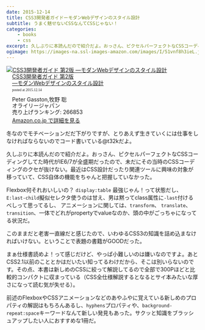 ```yaml
---
date: 2015-12-14
title: CSS3開発者ガイドーモダンWebデザインのスタイル設計
subtitle: うまく魅せないCSSなんてCSSじゃない！
categories: 
    - books
    - css
excerpt: 久しぶりに本読んだので紹介だよ。おっさん、ピクセルパーフェクトなCSSコーディングしてた時代がIE6/7が全盛期だったので、未だにその当時のCSSコーディングのクセが抜けない。
ogimage: https://images-na.ssl-images-amazon.com/images/I/51vnf8h3ieL.jpg
---
```


<div class="azlink-box"><div class="azlink-image" style="float:left"><a href="http://www.amazon.co.jp/exec/obidos/ASIN/4873117259/warikiru-22/" name="azlinklink" target="_blank"><img src="https://images-na.ssl-images-amazon.com/images/I/51vnf8h3ieL._SL160_.jpg" alt="CSS3開発者ガイド 第2版 ―モダンWebデザインのスタイル設計" style="border:none" /></a></div><div class="azlink-info" style="float:left;margin-left:15px;line-height:120%"><div class="azlink-name" style="margin-bottom:10px;line-height:120%"><a href="http://www.amazon.co.jp/exec/obidos/ASIN/4873117259/warikiru-22/" name="azlinklink" target="_blank">CSS3開発者ガイド 第2版<br>―モダンWebデザインのスタイル設計</a><div class="azlink-powered-date" style="font-size:7pt;margin-top:5px;font-family:verdana;line-height:120%">posted at 2015.12.14</div></div><div class="azlink-detail">Peter Gasston,牧野 聡<br />オライリージャパン<br />売り上げランキング: 266853<br /></div><div class="azlink-link" style="margin-top:5px"><a href="http://www.amazon.co.jp/exec/obidos/ASIN/4873117259/warikiru-22/" target="_blank">Amazon.co.jp で詳細を見る</a></div></div><div class="azlink-footer" style="clear:left"></div></div>

冬なのでモチベーションだだ下がりですが、とりあえず生きていくには仕事をしなければならないのでコード書いている@t32kだよ。

久しぶりに本読んだので紹介だよ。おっさん、ピクセルパーフェクトなCSSコーディングしてた時代がIE6/7が全盛期だったので、未だにその当時のCSSコーディングのクセが抜けない。最近はCSS設計だったり関連ツールに興味の対象が移っていて、CSS自体の機能をちゃんと把握していなかった。

Flexbox何それおいしいの？ `display:table` 最強じゃん！って状態だし、 `E:last-child`擬似セレクタ使うのは甘え、男は黙ってclass属性に`-last`付けるべしって思ってるし、 アニメーションに関しては、`transform`、 `translate`、 `transition`、一体でどれがpropertyでvalueなのか、頭の中がごっちゃになってる状況だ。

このままだと老害一直線だと感じたので、いわゆるCSS3の知識を詰め込まなければいけない。ということで表題の書籍がGOODだった。

まぁ仕様書読めよ！って感じだけど、やっぱ小難しいのは嫌いなのですよ。あとCSS2.1以前のこととかはだいたい知ってるわけだから、そこは別いらないのです。その点、本書は新しめのCSSに絞って解説してるので全部で300Pほどと比較的コンパクトに収まっている（CSS全仕様解説するとなるとサイ本みたいな厚さになって読む気が失せる）。

前述のFlexboxやCSSアニメーションなどのあやふやに覚えている新しめのプロパティの解説はもちろんあるし、`hyphens`プロパティや、`background-repeat:space`キーワードなんて新しい発見もあった。サクッと知識をブラッシュアップしたい人におすすめな1冊だ。